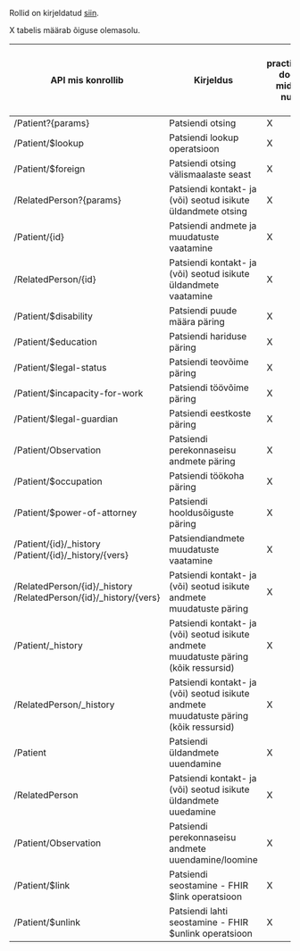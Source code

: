 Rollid on kirjeldatud [siin](https://teabekeskus.tehik.ee/et/teenused/tis-teenused/tis-andmevahetus/autoriseerimise-teenuse-kasutajate-rollid).

X tabelis määrab õiguse olemasolu.

| API mis konrollib                                                   | Kirjeldus                                                                             | practitioner:<br>doctor<br>midwife<br>nurse | therapist:<br>clinical-pscyhologist<br>speech-therapist<br>physiotherapist | student | specialist | receptionist | consumer:<br>patient<br>legal-representative<br>consent-representative | consumer-limited:<br>patient-limited<br>consent-representative-limited |
|---------------------------------------------------------------------|---------------------------------------------------------------------------------------|---------------------------------------------|----------------------------------------------------------------------------|---------|------------|--------------|------------------------------------------------------------------------|------------------------------------------------------------------------|
| /Patient?{params}                                                   | Patsiendi otsing                                                                      | X                                           | X                                                                          | X       | X          | X            |                                                                        |                                                                        |
| /Patient/$lookup                                                    | Patsiendi lookup operatsioon                                                          | X                                           | X                                                                          | X       | X          | X            |                                                                        |                                                                        |
| /Patient/$foreign                                                   | Patsiendi otsing välismaalaste seast                                                  | X                                           | X                                                                          | X       | X          | X            |                                                                        |                                                                        |
| /RelatedPerson?{params}                                             | Patsiendi kontakt- ja (või) seotud isikute üldandmete otsing                          | X                                           | X                                                                          | X       | X          | X            |                                                                        |                                                                        |
| /Patient/{id}                                                       | Patsiendi andmete ja muudatuste vaatamine                                             | X                                           | X                                                                          | X       | X          | X            | X                                                                      | X                                                                      |
| /RelatedPerson/{id}                                                 | Patsiendi kontakt- ja (või) seotud isikute üldandmete vaatamine                       | X                                           | X                                                                          |         | X          | X            | X                                                                      | X                                                                      |
| /Patient/$disability                                                | Patsiendi puude määra päring                                                          | X                                           | X                                                                          |         | X          | X            | X                                                                      | X                                                                      |
| /Patient/$education                                                 | Patsiendi hariduse päring                                                             | X                                           | X                                                                          |         | X          | X            | X                                                                      | X                                                                      |
| /Patient/$legal-status                                              | Patsiendi teovõime päring                                                             | X                                           | X                                                                          |         | X          | X            | X                                                                      | X                                                                      |
| /Patient/$incapacity-for-work                                       | Patsiendi töövõime päring                                                             | X                                           | X                                                                          |         | X          | X            | X                                                                      | X                                                                      |
| /Patient/$legal-guardian                                            | Patsiendi eestkoste päring                                                            | X                                           | X                                                                          |         | X          | X            | X                                                                      | X                                                                      |
| /Patient/Observation                                                | Patsiendi perekonnaseisu andmete päring                                               | X                                           | X                                                                          |         | X          | X            | X                                                                      | X                                                                      |
| /Patient/$occupation                                                | Patsiendi töökoha päring                                                              | X                                           | X                                                                          |         | X          | X            | X                                                                      | X                                                                      |
| /Patient/$power-of-attorney                                         | Patsiendi hooldusõiguste päring                                                       | X                                           | X                                                                          |         | X          | X            | X                                                                      | X                                                                      |
| /Patient/{id}/_history<br>/Patient/{id}/_history/{vers}             | Patsiendiandmete muudatuste vaatamine                                                 | X                                           | X                                                                          |         | X          | X            | X                                                                      | X                                                                      |
| /RelatedPerson/{id}/_history<br>/RelatedPerson/{id}/_history/{vers} | Patsiendi kontakt- ja (või) seotud isikute andmete muudatuste päring                  | X                                           | X                                                                          |         | X          | X            | X                                                                      | X                                                                      |
| /Patient/_history                                                   | Patsiendi kontakt- ja (või) seotud isikute andmete muudatuste päring (kõik ressursid) | X                                           | X                                                                          |         | X          | X            |                                                                        |                                                                        |
| /RelatedPerson/_history                                             | Patsiendi kontakt- ja (või) seotud isikute andmete muudatuste päring (kõik ressursid) | X                                           | X                                                                          |         | X          | X            |                                                                        |                                                                        |
| /Patient                                                            | Patsiendi üldandmete uuendamine                                                       | X                                           | X                                                                          |         |            | X            | X                                                                      |                                                                        |
| /RelatedPerson                                                      | Patsiendi kontakt- ja (või) seotud isikute üldandmete uuedamine                       | X                                           | X                                                                          |         |            | X            | X                                                                      |                                                                        |
| /Patient/Observation                                                | Patsiendi perekonnaseisu andmete uuendamine/loomine                                   | X                                           | X                                                                          |         |            | X            | X                                                                      |                                                                        |
| /Patient/$link                                                      | Patsiendi seostamine - FHIR $link operatsioon                                         | X                                           | X                                                                          |         |            | X            |                                                                        |                                                                        |
| /Patient/$unlink                                                    | Patsiendi lahti seostamine - FHIR $unlink operatsioon                                 | X                                           | X                                                                          |         |            | X            |                                                                        |
